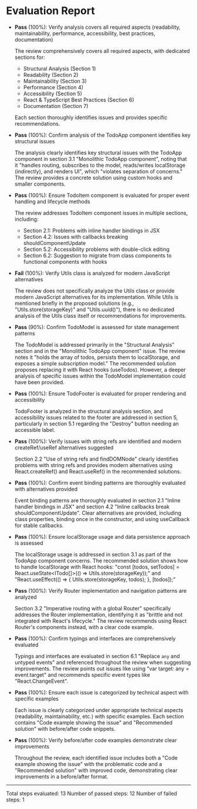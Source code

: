 # Evaluation Report

- **Pass** (100%): Verify analysis covers all required aspects (readability, maintainability, performance, accessibility, best practices, documentation)

    The review comprehensively covers all required aspects, with dedicated sections for:
    - Structural Analysis (Section 1)
    - Readability (Section 2)
    - Maintainability (Section 3)
    - Performance (Section 4)
    - Accessibility (Section 5)
    - React & TypeScript Best Practices (Section 6)
    - Documentation (Section 7)

    Each section thoroughly identifies issues and provides specific recommendations.

- **Pass** (100%): Confirm analysis of the TodoApp component identifies key structural issues

    The analysis clearly identifies key structural issues with the TodoApp component in section 3.1 "Monolithic TodoApp component", noting that it "handles routing, subscribes to the model, reads/writes localStorage (indirectly), and renders UI", which "violates separation of concerns." The review provides a concrete solution using custom hooks and smaller components.

- **Pass** (100%): Ensure TodoItem component is evaluated for proper event handling and lifecycle methods

    The review addresses TodoItem component issues in multiple sections, including:
    - Section 2.1: Problems with inline handler bindings in JSX
    - Section 4.2: Issues with callbacks breaking shouldComponentUpdate
    - Section 5.2: Accessibility problems with double-click editing
    - Section 6.2: Suggestion to migrate from class components to functional components with hooks

- **Fail** (100%): Verify Utils class is analyzed for modern JavaScript alternatives

    The review does not specifically analyze the Utils class or provide modern JavaScript alternatives for its implementation. While Utils is mentioned briefly in the proposed solutions (e.g., "Utils.store(storageKey)" and "Utils.uuid()"), there is no dedicated analysis of the Utils class itself or recommendations for improvements.

- **Pass** (90%): Confirm TodoModel is assessed for state management patterns

    The TodoModel is addressed primarily in the "Structural Analysis" section and in the "Monolithic TodoApp component" issue. The review notes it "holds the array of todos, persists them to localStorage, and exposes a simple subscription model." The recommended solution proposes replacing it with React hooks (useTodos). However, a deeper analysis of specific issues within the TodoModel implementation could have been provided.

- **Pass** (100%): Ensure TodoFooter is evaluated for proper rendering and accessibility

    TodoFooter is analyzed in the structural analysis section, and accessibility issues related to the footer are addressed in section 5, particularly in section 5.1 regarding the "Destroy" button needing an accessible label.

- **Pass** (100%): Verify issues with string refs are identified and modern createRef/useRef alternatives suggested

    Section 2.2 "Use of string refs and findDOMNode" clearly identifies problems with string refs and provides modern alternatives using React.createRef() and React.useRef() in the recommended solutions.

- **Pass** (100%): Confirm event binding patterns are thoroughly evaluated with alternatives provided

    Event binding patterns are thoroughly evaluated in section 2.1 "Inline handler bindings in JSX" and section 4.2 "Inline callbacks break shouldComponentUpdate". Clear alternatives are provided, including class properties, binding once in the constructor, and using useCallback for stable callbacks.

- **Pass** (100%): Ensure localStorage usage and data persistence approach is assessed

    The localStorage usage is addressed in section 3.1 as part of the TodoApp component concerns. The recommended solution shows how to handle localStorage with React hooks: "const [todos, setTodos] = React.useState<ITodo[]>(() => Utils.store(storageKey));" and "React.useEffect(() => { Utils.store(storageKey, todos); }, [todos]);"

- **Pass** (100%): Verify Router implementation and navigation patterns are analyzed

    Section 3.2 "Imperative routing with a global Router" specifically addresses the Router implementation, identifying it as "brittle and not integrated with React's lifecycle." The review recommends using React Router's components instead, with a clear code example.

- **Pass** (100%): Confirm typings and interfaces are comprehensively evaluated

    Typings and interfaces are evaluated in section 6.1 "Replace `any` and untyped events" and referenced throughout the review when suggesting improvements. The review points out issues like using "var target: any = event.target" and recommends specific event types like "React.ChangeEvent<HTMLInputElement>".

- **Pass** (100%): Ensure each issue is categorized by technical aspect with specific examples

    Each issue is clearly categorized under appropriate technical aspects (readability, maintainability, etc.) with specific examples. Each section contains "Code example showing the issue" and "Recommended solution" with before/after code snippets.

- **Pass** (100%): Verify before/after code examples demonstrate clear improvements

    Throughout the review, each identified issue includes both a "Code example showing the issue" with the problematic code and a "Recommended solution" with improved code, demonstrating clear improvements in a before/after format.

---

Total steps evaluated: 13
Number of passed steps: 12
Number of failed steps: 1